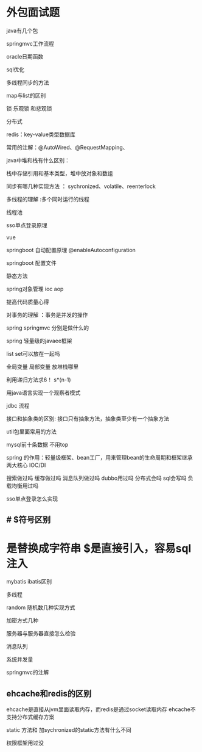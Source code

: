 # 外包面试题

 java有几个包
 
 springmvc工作流程
 
 oracle日期函数
 
 sql优化
 
 多线程同步的方法
 
 map与list的区别
 
 锁 乐观锁 和悲观锁
 
 分布式 
 
 redis：key-value类型数据库
 
 常用的注解：@AutoWired、@RequestMapping、
 
 java中堆和栈有什么区别：
 
 栈中存储引用和基本类型，堆中放对象和数组
 
 同步有哪几种实现方法 ： sychronized、volatile、reenterlock
 
 多线程的理解 :多个同时运行的线程
 
 线程池 
  
 sso单点登录原理 
  
  
 vue 

 springboot 自动配置原理 @enableAutoconfiguration

 springboot 配置文件

 静态方法

spring对象管理   ioc aop

提高代码质量心得
 
对事务的理解 ：事务是并发的操作

spring  springmvc  分别是做什么的

spring 轻量级的javaee框架

list set可以放在一起吗 


全局变量  局部变量  放堆栈哪里


利用递归方法求6！ s*(n-1)

用java语言实现一个观察者模式



jdbc 流程

接口和抽象类的区别: 接口只有抽象方法，抽象类至少有一个抽象方法

util包里面常用的方法

mysql前十条数据 不用top

spring 的作用：轻量级框架、bean工厂，用来管理bean的生命周期和框架继承 两大核心
IOC/DI

 搜索做过吗 缓存做过吗 消息队列做过吗 dubbo用过吗 分布式会吗 sql会写吗 负载均衡用过吗
 
 
 
 sso单点登录怎么实现
 
## # $符号区别
 # 是替换成字符串 $是直接引入，容易sql注入
   
 mybatis ibatis区别 
 
 多线程
 
 random 随机数几种实现方式
 
 加密方式几种
 
 服务器与服务器直接怎么检验
 
 消息队列 
 
 系统并发量
 
 springmvc的注解
 
## ehcache和redis的区别
ehcache是直接从jvm里面读取内存，而redis是通过socket读取内存
ehcache不支持分布式缓存方案
 
 static 方法和 加sychronized的static方法有什么不同
 
 
 权限框架用过没
 
